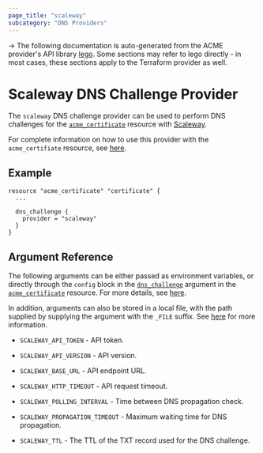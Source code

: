 ```yaml
---
page_title: "scaleway"
subcategory: "DNS Providers"
---
```


-> The following documentation is auto-generated from the ACME
provider's API library [lego](https://go-acme.github.io/lego/).  Some
sections may refer to lego directly - in most cases, these sections
apply to the Terraform provider as well.

# Scaleway DNS Challenge Provider

The `scaleway` DNS challenge provider can be used to perform DNS challenges for
the [`acme_certificate`][resource-acme-certificate] resource with
[Scaleway](https://developers.scaleway.com/).

[resource-acme-certificate]: ../resources/certificate.md

For complete information on how to use this provider with the `acme_certifiate`
resource, see [here][resource-acme-certificate-dns-challenges].

[resource-acme-certificate-dns-challenges]: ../resources/certificate.md#using-dns-challenges

## Example

```hcl
resource "acme_certificate" "certificate" {
  ...

  dns_challenge {
    provider = "scaleway"
  }
}
```
## Argument Reference

The following arguments can be either passed as environment variables, or
directly through the `config` block in the
[`dns_challenge`][resource-acme-certificate-dns-challenge-arg] argument in the
[`acme_certificate`][resource-acme-certificate] resource. For more details, see
[here][resource-acme-certificate-dns-challenges].

[resource-acme-certificate-dns-challenge-arg]: ../resources/certificate.md#dns_challenge

In addition, arguments can also be stored in a local file, with the path
supplied by supplying the argument with the `_FILE` suffix. See
[here][acme-certificate-file-arg-example] for more information.

[acme-certificate-file-arg-example]: ../resources/certificate.md#using-variable-files-for-provider-arguments

* `SCALEWAY_API_TOKEN` - API token.

* `SCALEWAY_API_VERSION` - API version.
* `SCALEWAY_BASE_URL` - API endpoint URL.
* `SCALEWAY_HTTP_TIMEOUT` - API request timeout.
* `SCALEWAY_POLLING_INTERVAL` - Time between DNS propagation check.
* `SCALEWAY_PROPAGATION_TIMEOUT` - Maximum waiting time for DNS propagation.
* `SCALEWAY_TTL` - The TTL of the TXT record used for the DNS challenge.


